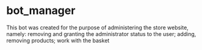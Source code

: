 # bot_manager
 This bot was created for the purpose of administering the store website, namely: removing and granting the administrator status to the user;  adding, removing products; work with the basket
